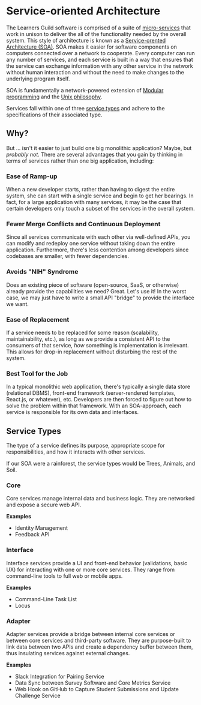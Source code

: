 # Service-oriented Architecture

The Learners Guild software is comprised of a suite of [micro-services][microservices-wikipedia] that work in unison to deliver the all of the functionality needed by the overall system. This style of architecture is known as a [Service-orented Architecture (SOA)][soa-wikipedia]. SOA makes it easier for software components on computers connected over a network to cooperate. Every computer can run any number of services, and each service is built in a way that ensures that the service can exchange information with any other service in the network without human interaction and without the need to make changes to the underlying program itself.

SOA is fundamentally a network-powered extension of [Modular programming][modular-programming-wikipedia] and the [Unix philosophy][unix-philosophy-wikipedia].

Services fall within one of three [service types](#service-types) and adhere to the specifications of their associated type.

## Why?

But ... isn't it easier to just build one big monolithic application? Maybe, but *probably not*. There are several advantages that you gain by thinking in terms of services rather than one big application, including:

### Ease of Ramp-up

When a new developer starts, rather than having to digest the entire system, she can start with a single service and begin to get her bearings. In fact, for a large application with many services, it may be the case that certain developers only touch a subset of the services in the overall system.

### Fewer Merge Conflicts and Continuous Deployment

Since all services communicate with each other via well-defined APIs, you can modify and redeploy one service without taking down the entire application. Furthermore, there's less contention among developers since codebases are smaller, with fewer dependencies.

### Avoids "NIH" Syndrome

Does an existing piece of software (open-source, SaaS, or otherwise) already provide the capabilities we need? Great. Let's use it! In the worst case, we may just have to write a small API "bridge" to provide the interface we want.

### Ease of Replacement

If a service needs to be replaced for some reason (scalability, maintainability, etc.), as long as we provide a consistent API to the consumers of that service, *how* something is implementation is irrelevant. This allows for drop-in replacement without disturbing the rest of the system.

### Best Tool for the Job

In a typical monolithic web application, there's typically a single data store (relational DBMS), front-end framework (server-rendered templates, React.js, or whatever), etc. Developers are then forced to figure out how to solve the problem within that framework. With an SOA-approach, each service is responsible for its own data and interfaces.

## Service Types

The type of a service defines its purpose, appropriate scope for responsibilities, and how it interacts with other services.

If our SOA were a rainforest, the service types would be Trees, Animals, and Soil.

### Core

Core services manage internal data and business logic. They are networked and expose a secure web API.

**Examples**

- Identity Management
- Feedback API

### Interface

Interface services provide a UI and front-end behavior (validations, basic UX) for interacting with one or more core services. They range from command-line tools to full web or mobile apps.

**Examples**

- Command-Line Task List
- Locus

### Adapter

Adapter services provide a bridge between internal core services or between core services and third-party software. They are purpose-built to link data between two APIs and create a dependency buffer between them, thus insulating services against external changes.

**Examples**

- Slack Integration for Pairing Service
- Data Sync between Survey Software and Core Metrics Service
- Web Hook on GitHub to Capture Student Submissions and Update Challenge Service



<!-- references -->

[soa-wikipedia]:https://en.wikipedia.org/wiki/Service-oriented_architecture
[modular-programming-wikipedia]:https://en.wikipedia.org/wiki/Modular_programming
[unix-philosophy-wikipedia]:https://en.wikipedia.org/wiki/Unix_philosophy
[microservices-wikipedia]:https://en.wikipedia.org/wiki/Microservices
